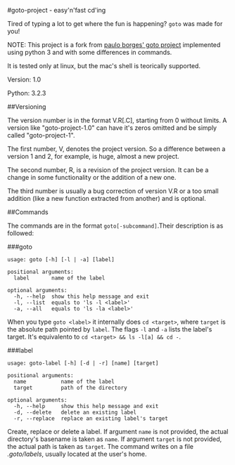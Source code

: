 #goto-project - easy'n'fast cd'ing

Tired of typing a lot to get where the fun is happening? `goto` was made for you!

NOTE: This project is a fork from [paulo borges' goto project](https://github.com/pauloborges/goto) implemented using python 3 and with some differences in commands.

It is tested only at linux, but the mac's shell is teorically supported.

Version: 1.0

Python: 3.2.3


##Versioning

The version number is in the format V.R[.C], starting from 0 without limits. A version like "goto-project-1.0" can have it's zeros omitted and be simply called "goto-project-1".

The first number, V, denotes the project version. So a difference between a version 1 and 2, for example, is huge, almost a new project.

The second number, R, is a revision of the project version. It can be a change in some functionality or the addition of a new one.

The third number is usually a bug correction of version V.R or a too small addition (like a new function extracted from another) and is optional.


##Commands

The commands are in the format `goto[-subcommand]`.Their description is as followed:


###goto

    usage: goto [-h] [-l | -a] [label]

    positional arguments:
      label       name of the label

    optional arguments:
      -h, --help  show this help message and exit
      -l, --list  equals to 'ls -l <label>'
      -a, --all   equals to 'ls -la <label>'

When you type `goto <label>` it internally does `cd <target>`, where `target` is the absolute path pointed by `label`. The flags `-l` and `-a` lists the label's target. It's equivalento to `cd <target> && ls -l[a] && cd -`.

###label

    usage: goto-label [-h] [-d | -r] [name] [target]

    positional arguments:
      name           name of the label
      target         path of the directory

    optional arguments:
      -h, --help     show this help message and exit
      -d, --delete   delete an existing label
      -r, --replace  replace an existing label's target

Create, replace or delete a label. If argument `name` is not provided, the actual directory's basename is taken as `name`. If argument `target` is not provided, the actual path is taken as `target`. The command writes on a file *.goto/labels*, usually located at the user's home.
